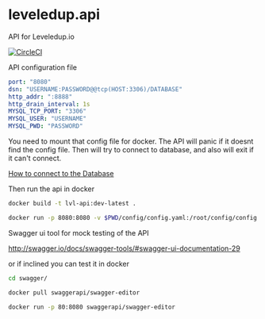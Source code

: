 # leveledup.api

API for Leveledup.io

[![CircleCI](https://circleci.com/gh/strongjz/leveledup.api.svg?style=svg&circle-token=26f4fcdf1ce73afcc3174098d10b28eda0acfda1)](https://circleci.com/gh/strongjz/leveledup.api)


API configuration file 

```yaml
port: "8080"
dsn: "USERNAME:PASSWORD@@tcp(HOST:3306)/DATABASE"
http_addr: ":8888"
http_drain_interval: 1s
MYSQL_TCP_PORT: "3306"
MYSQL_USER: "USERNAME"
MYSQL_PWD: "PASSWORD"

```

You need to mount that config file for docker. The API will panic if it doesnt find the config file. Then will try to connect to database, and also will exit if it can't connect. 

[How to connect to the Database](https://github.com/strongjz/leveledup.api/blob/master/Database.md)

Then run the api in docker

``` bash
docker build -t lvl-api:dev-latest . 

docker run -p 8080:8080 -v $PWD/config/config.yaml:/root/config/config.yaml:ro lvl-api:dev-latest
```

Swagger ui tool for mock testing of the API

http://swagger.io/docs/swagger-tools/#swagger-ui-documentation-29

or if inclined you can test it in docker
```bash
cd swagger/

docker pull swaggerapi/swagger-editor

docker run -p 80:8080 swaggerapi/swagger-editor
```